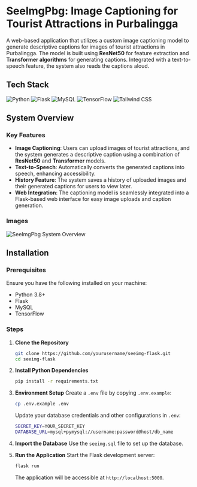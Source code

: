 # SeeImgPbg: Image Captioning for Tourist Attractions in Purbalingga

A web-based application that utilizes a custom image captioning model to generate descriptive captions for images of tourist attractions in Purbalingga. The model is built using **ResNet50** for feature extraction and **Transformer algorithms** for generating captions. Integrated with a text-to-speech feature, the system also reads the captions aloud.

## Tech Stack

![Python](https://img.shields.io/badge/python-%2314354C.svg?style=for-the-badge&logo=python&logoColor=white)
![Flask](https://img.shields.io/badge/flask-%23000.svg?style=for-the-badge&logo=flask&logoColor=white)
![MySQL](https://img.shields.io/badge/mysql-%2300000f.svg?style=for-the-badge&logo=mysql&logoColor=white)
![TensorFlow](https://img.shields.io/badge/tensorflow-%23FF6F00.svg?style=for-the-badge&logo=tensorflow&logoColor=white)
![Tailwind CSS](https://img.shields.io/badge/tailwindcss-%2338B2AC.svg?style=for-the-badge&logo=tailwind-css&logoColor=white)

## System Overview

### Key Features
- **Image Captioning**: Users can upload images of tourist attractions, and the system generates a descriptive caption using a combination of **ResNet50** and **Transformer** models.
- **Text-to-Speech**: Automatically converts the generated captions into speech, enhancing accessibility.
- **History Feature**: The system saves a history of uploaded images and their generated captions for users to view later.
- **Web Integration**: The captioning model is seamlessly integrated into a Flask-based web interface for easy image uploads and caption generation.
  
### Images
![SeeImgPbg System Overview](https://example.com/seeimgpbg-overview.png)

## Installation

### Prerequisites
Ensure you have the following installed on your machine:
- Python 3.8+
- Flask
- MySQL
- TensorFlow

### Steps

1. **Clone the Repository**
    ```bash
    git clone https://github.com/yourusername/seeimg-flask.git
    cd seeimg-flask
    ```

2. **Install Python Dependencies**
    ```bash
    pip install -r requirements.txt
    ```

3. **Environment Setup**
    Create a `.env` file by copying `.env.example`:
    ```bash
    cp .env.example .env
    ```
    Update your database credentials and other configurations in `.env`:
    ```bash
    SECRET_KEY=YOUR_SECRET_KEY
    DATABASE_URL=mysql+pymysql://username:password@host/db_name
    ```
    
4. **Import the Database**
    Use the `seeimg.sql` file to set up the database.

5. **Run the Application**
    Start the Flask development server:
    ```bash
    flask run
    ```
    The application will be accessible at `http://localhost:5000`.
